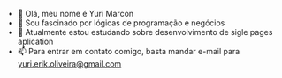 - 👋 Olá, meu nome é Yuri Marcon
- 👀 Sou fascinado por lógicas de programação e negócios
- 🌱 Atualmente estou estudando sobre desenvolvimento de sigle pages aplication
- 📫 Para entrar em contato comigo, basta mandar e-mail para yuri.erik.oliveira@gmail.com

<!---
yuri1010/yuri1010 is a ✨ special ✨ repository because its `README.md` (this file) appears on your GitHub profile.
You can click the Preview link to take a look at your changes.
--->
